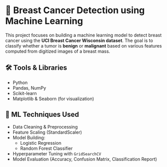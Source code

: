 # 🧪 Breast Cancer Detection using Machine Learning

This project focuses on building a machine learning model to detect breast cancer using the **UCI Breast Cancer Wisconsin dataset**. The goal is to classify whether a tumor is **benign** or **malignant** based on various features computed from digitized images of a breast mass.

## 🛠️ Tools & Libraries

- Python
- Pandas, NumPy
- Scikit-learn
- Matplotlib & Seaborn (for visualization)

## 🧠 ML Techniques Used

- Data Cleaning & Preprocessing
- Feature Scaling (StandardScaler)
- Model Building:
  - Logistic Regression
  - Random Forest Classifier
- Hyperparameter Tuning with `GridSearchCV`
- Model Evaluation (Accuracy, Confusion Matrix, Classification Report)
